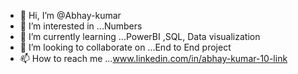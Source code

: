 - 👋 Hi, I’m @Abhay-kumar
- 👀 I’m interested in ...Numbers
- 🌱 I’m currently learning ...PowerBI ,SQL, Data visualization
- 💞️ I’m looking to collaborate on ...End to End project
- 📫 How to reach me ...www.linkedin.com/in/abhay-kumar-10-link
  

<!---
Abhay-kumar-10/Abhay-kumar-10 is a ✨ special ✨ repository because its `README.md` (this file) appears on your GitHub profile.
You can click the Preview link to take a look at your changes.
--->
